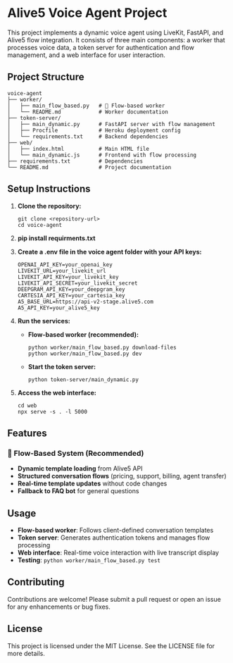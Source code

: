 # Alive5 Voice Agent Project

This project implements a dynamic voice agent using LiveKit, FastAPI, and Alive5 flow integration. It consists of three main components: a worker that processes voice data, a token server for authentication and flow management, and a web interface for user interaction.

## Project Structure

```
voice-agent
├── worker/
│   ├── main_flow_based.py   # 🚀 Flow-based worker
│   └── README.md            # Worker documentation
├── token-server/
│   ├── main_dynamic.py      # FastAPI server with flow management
│   ├── Procfile             # Heroku deployment config
│   └── requirements.txt     # Backend dependencies
├── web/
│   ├── index.html           # Main HTML file
│   └── main_dynamic.js      # Frontend with flow processing
├── requirements.txt         # Dependencies
└── README.md                # Project documentation
```

## Setup Instructions

1. **Clone the repository:**
   ```
   git clone <repository-url>
   cd voice-agent
   ```

2. **pip install requirments.txt**

3. **Create a .env file in the voice agent folder with your API keys:**

     ```
     OPENAI_API_KEY=your_openai_key
     LIVEKIT_URL=your_livekit_url
     LIVEKIT_API_KEY=your_livekit_key
     LIVEKIT_API_SECRET=your_livekit_secret
     DEEPGRAM_API_KEY=your_deepgram_key
     CARTESIA_API_KEY=your_cartesia_key
     A5_BASE_URL=https://api-v2-stage.alive5.com
     A5_API_KEY=your_alive5_key
     ```

4. **Run the services:**
   - **Flow-based worker (recommended):**
     ```
     python worker/main_flow_based.py download-files
     python worker/main_flow_based.py dev
     ```
   
   - **Start the token server:**
     ``` 
     python token-server/main_dynamic.py
     ```

5. **Access the web interface:**
   ```
   cd web
   npx serve -s . -l 5000
   ```

## Features

### 🚀 Flow-Based System (Recommended)
- **Dynamic template loading** from Alive5 API
- **Structured conversation flows** (pricing, support, billing, agent transfer)
- **Real-time template updates** without code changes
- **Fallback to FAQ bot** for general questions



## Usage

- **Flow-based worker**: Follows client-defined conversation templates
- **Token server**: Generates authentication tokens and manages flow processing
- **Web interface**: Real-time voice interaction with live transcript display
- **Testing**: `python worker/main_flow_based.py test`

## Contributing

Contributions are welcome! Please submit a pull request or open an issue for any enhancements or bug fixes.

## License

This project is licensed under the MIT License. See the LICENSE file for more details.